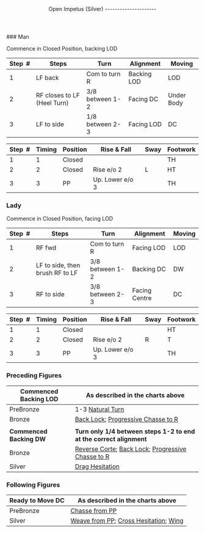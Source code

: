 <header>Open Impetus (Silver)
---------------------

 </header>### Man

Commence in Closed Position, backing LOD

 | **Step<span style="color:white">\_</span>\#** | **Steps** | **Turn** | **Alignment** | **Moving** |
|---|---|---|---|---|
| 1 | LF back | Com to turn R | Backing LOD | LOD |
| 2 | RF closes to LF (Heel Turn) | 3/8 between 1-2 | Facing DC | Under Body |
| 3 | LF to side | 1/8 between 2-3 | Facing LOD | DC |

 | **Step<span style="color:white">\_</span>\#** | **Timing** | **Position** | **Rise &amp; Fall** | **Sway** | **Footwork** |
|---|---|---|---|---|---|
| 1 | 1 | Closed |  |  | TH |
| 2 | 2 | Closed | Rise e/o 2 | L | HT |
| 3 | 3 | PP | Up. Lower e/o 3 |  | TH |

### Lady

Commence in Closed Position, facing LOD

 | **Step<span style="color:white">\_</span>\#** | **Steps** | **Turn** | **Alignment** | **Moving** |
|---|---|---|---|---|
| 1 | RF fwd | Com to turn R | Facing LOD | LOD |
| 2 | LF to side, then brush RF to LF | 3/8 between 1-2 | Backing DC | DW |
| 3 | RF to side | 3/8 between 2-3 | Facing Centre | DC |

 | **Step<span style="color:white">\_</span>\#** | **Timing** | **Position** | **Rise &amp; Fall** | **Sway** | **Footwork** |
|---|---|---|---|---|---|
| 1 | 1 | Closed |  |  | HT |
| 2 | 2 | Closed | Rise e/o 2 | R | T |
| 3 | 3 | PP | Up. Lower e/o 3 |  | TH |

### Preceding Figures

 | **Commenced Backing LOD** | **As described in the charts above** |
|---|---|
| PreBronze | 1-3 [Natural Turn](natural_turn.md) |
| Bronze | [Back Lock](back_lock.md); [Progressive Chasse to R](chasse_right.md) |
|  |  |
| **Commenced Backing DW** | **Turn only 1/4 between steps 1-2 to end at the correct alignment** |
| Bronze | [Reverse Corte](reverse_corte.md); [Back Lock](back_lock.md); [Progressive Chasse to R](chasse_right.md) |
| Silver | [Drag Hesitation](drag_hesitation.md) |

### Following Figures

 | **Ready to Move DC** | **As described in the charts above** |
|---|---|
| PreBronze | [Chasse from PP](chasse_from_pp.md) |
| Silver | [Weave from PP](weave_from_pp.md); [Cross Hesitation](cross_hesitation.md); [Wing](wing.md) |